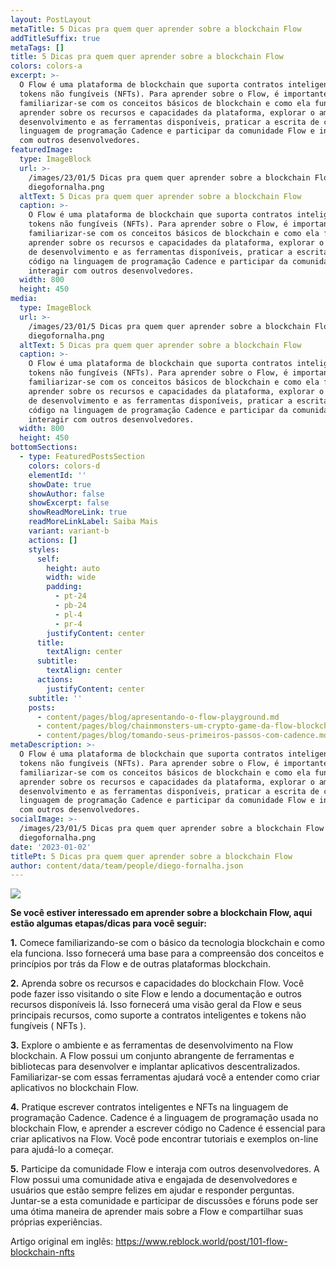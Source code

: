 ```yaml
---
layout: PostLayout
metaTitle: 5 Dicas pra quem quer aprender sobre a blockchain Flow
addTitleSuffix: true
metaTags: []
title: 5 Dicas pra quem quer aprender sobre a blockchain Flow
colors: colors-a
excerpt: >-
  O Flow é uma plataforma de blockchain que suporta contratos inteligentes e
  tokens não fungíveis (NFTs). Para aprender sobre o Flow, é importante
  familiarizar-se com os conceitos básicos de blockchain e como ela funciona,
  aprender sobre os recursos e capacidades da plataforma, explorar o ambiente de
  desenvolvimento e as ferramentas disponíveis, praticar a escrita de código na
  linguagem de programação Cadence e participar da comunidade Flow e interagir
  com outros desenvolvedores.
featuredImage:
  type: ImageBlock
  url: >-
    /images/23/01/5 Dicas pra quem quer aprender sobre a blockchain Flow
    diegofornalha.png
  altText: 5 Dicas pra quem quer aprender sobre a blockchain Flow
  caption: >-
    O Flow é uma plataforma de blockchain que suporta contratos inteligentes e
    tokens não fungíveis (NFTs). Para aprender sobre o Flow, é importante
    familiarizar-se com os conceitos básicos de blockchain e como ela funciona,
    aprender sobre os recursos e capacidades da plataforma, explorar o ambiente
    de desenvolvimento e as ferramentas disponíveis, praticar a escrita de
    código na linguagem de programação Cadence e participar da comunidade Flow e
    interagir com outros desenvolvedores.
  width: 800
  height: 450
media:
  type: ImageBlock
  url: >-
    /images/23/01/5 Dicas pra quem quer aprender sobre a blockchain Flow
    diegofornalha.png
  altText: 5 Dicas pra quem quer aprender sobre a blockchain Flow
  caption: >-
    O Flow é uma plataforma de blockchain que suporta contratos inteligentes e
    tokens não fungíveis (NFTs). Para aprender sobre o Flow, é importante
    familiarizar-se com os conceitos básicos de blockchain e como ela funciona,
    aprender sobre os recursos e capacidades da plataforma, explorar o ambiente
    de desenvolvimento e as ferramentas disponíveis, praticar a escrita de
    código na linguagem de programação Cadence e participar da comunidade Flow e
    interagir com outros desenvolvedores.
  width: 800
  height: 450
bottomSections:
  - type: FeaturedPostsSection
    colors: colors-d
    elementId: ''
    showDate: true
    showAuthor: false
    showExcerpt: false
    showReadMoreLink: true
    readMoreLinkLabel: Saiba Mais
    variant: variant-b
    actions: []
    styles:
      self:
        height: auto
        width: wide
        padding:
          - pt-24
          - pb-24
          - pl-4
          - pr-4
        justifyContent: center
      title:
        textAlign: center
      subtitle:
        textAlign: center
      actions:
        justifyContent: center
    subtitle: ''
    posts:
      - content/pages/blog/apresentando-o-flow-playground.md
      - content/pages/blog/chainmonsters-um-crypto-game-da-flow-blockchain.md
      - content/pages/blog/tomando-seus-primeiros-passos-com-cadence.md
metaDescription: >-
  O Flow é uma plataforma de blockchain que suporta contratos inteligentes e
  tokens não fungíveis (NFTs). Para aprender sobre o Flow, é importante
  familiarizar-se com os conceitos básicos de blockchain e como ela funciona,
  aprender sobre os recursos e capacidades da plataforma, explorar o ambiente de
  desenvolvimento e as ferramentas disponíveis, praticar a escrita de código na
  linguagem de programação Cadence e participar da comunidade Flow e interagir
  com outros desenvolvedores.
socialImage: >-
  /images/23/01/5 Dicas pra quem quer aprender sobre a blockchain Flow
  diegofornalha.png
date: '2023-01-02'
titlePt: 5 Dicas pra quem quer aprender sobre a blockchain Flow
author: content/data/team/people/diego-fornalha.json
---
```

[![](https://static.wixstatic.com/media/704318ee9be94acabf28919a734951b8.jpg/v1/fill/w\_740%2Ch\_494%2Cal_c%2Cq\_85%2Cusm\_0.66\_1.00\_0.01%2Cenc_auto/704318ee9be94acabf28919a734951b8.jpg)](https://static.wixstatic.com/media/704318ee9be94acabf28919a734951b8.jpg/v1/fill/w\_740%2Ch\_494%2Cal_c%2Cq\_85%2Cusm\_0.66\_1.00\_0.01%2Cenc_auto/704318ee9be94acabf28919a734951b8.jpg)

**Se você estiver interessado em aprender sobre a blockchain Flow, aqui estão algumas etapas/dicas para você seguir:**

**1.** Comece familiarizando-se com o básico da tecnologia blockchain e como ela funciona. Isso fornecerá uma base para a compreensão dos conceitos e princípios por trás da Flow e de outras plataformas blockchain.

**2.** Aprenda sobre os recursos e capacidades do blockchain Flow. Você pode fazer isso visitando o site Flow e lendo a documentação e outros recursos disponíveis lá. Isso fornecerá uma visão geral da Flow e seus principais recursos, como suporte a contratos inteligentes e tokens não fungíveis ( NFTs ).

**3.** Explore o ambiente e as ferramentas de desenvolvimento na Flow blockchain. A Flow possui um conjunto abrangente de ferramentas e bibliotecas para desenvolver e implantar aplicativos descentralizados. Familiarizar-se com essas ferramentas ajudará você a entender como criar aplicativos no blockchain Flow.

**4.** Pratique escrever contratos inteligentes e NFTs na linguagem de programação Cadence. Cadence é a linguagem de programação usada no blockchain Flow, e aprender a escrever código no Cadence é essencial para criar aplicativos na Flow. Você pode encontrar tutoriais e exemplos on-line para ajudá-lo a começar.

**5.** Participe da comunidade Flow e interaja com outros desenvolvedores. A Flow possui uma comunidade ativa e engajada de desenvolvedores e usuários que estão sempre felizes em ajudar e responder perguntas. Juntar-se a esta comunidade e participar de discussões e fóruns pode ser uma ótima maneira de aprender mais sobre a Flow e compartilhar suas próprias experiências.

Artigo original em inglês:
<https://www.reblock.world/post/101-flow-blockchain-nfts>

